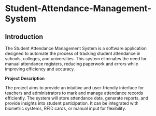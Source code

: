 # Student-Attendance-Management-System

## Introduction

The Student Attendance Management System is a software application designed to automate the process of tracking student attendance in schools, colleges, and universities. This system eliminates the need for manual attendance registers, reducing paperwork and errors while improving efficiency and accuracy.

**Project Description**

The project aims to provide an intuitive and user-friendly interface for teachers and administrators to mark and manage attendance records efficiently. The system will store attendance data, generate reports, and provide insights into student participation. It can be integrated with biometric systems, RFID cards, or manual input for flexibility.
